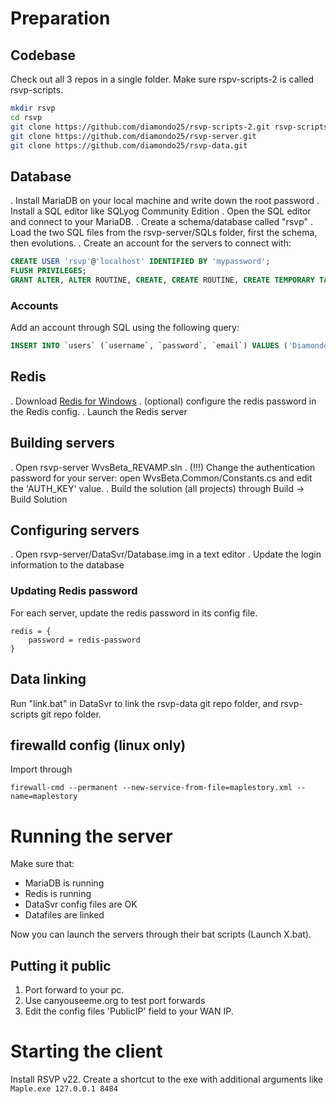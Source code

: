 # Preparation

## Codebase

Check out all 3 repos in a single folder. Make sure rspv-scripts-2 is called rsvp-scripts.

```sh
mkdir rsvp
cd rsvp
git clone https://github.com/diamondo25/rsvp-scripts-2.git rsvp-scripts
git clone https://github.com/diamondo25/rsvp-server.git
git clone https://github.com/diamondo25/rsvp-data.git
```

## Database
. Install MariaDB on your local machine and write down the root password
. Install a SQL editor like SQLyog Community Edition
. Open the SQL editor and connect to your MariaDB.
. Create a schema/database called "rsvp"
. Load the two SQL files from the rsvp-server/SQLs folder, first the schema, then evolutions.
. Create an account for the servers to connect with:
```sql
CREATE USER 'rsvp'@'localhost' IDENTIFIED BY 'mypassword'; 
FLUSH PRIVILEGES; 
GRANT ALTER, ALTER ROUTINE, CREATE, CREATE ROUTINE, CREATE TEMPORARY TABLES, CREATE VIEW, DELETE, DROP, EVENT, EXECUTE, INDEX, INSERT, LOCK TABLES, REFERENCES, SELECT, SHOW VIEW, TRIGGER, UPDATE ON `rsvp`.* TO 'rsvp'@'localhost' WITH GRANT OPTION; 
```

### Accounts
Add an account through SQL using the following query:
```sql
INSERT INTO `users` (`username`, `password`, `email`) VALUES ('Diamondo25', 'yomama', '');
```

## Redis
. Download [Redis for Windows](https://github.com/tporadowski/redis/releases)
. (optional) configure the redis password in the Redis config.
. Launch the Redis server 

## Building servers
. Open rsvp-server WvsBeta_REVAMP.sln
. (!!!) Change the authentication password for your server: open WvsBeta.Common/Constants.cs and edit the 'AUTH_KEY' value.
. Build the solution (all projects) through Build -> Build Solution

## Configuring servers
. Open rsvp-server/DataSvr/Database.img in a text editor
. Update the login information to the database

### Updating Redis password
For each server, update the redis password in its config file.

```
redis = {
	password = redis-password
}
```

## Data linking
Run "link.bat" in DataSvr to link the rsvp-data git repo folder, and rsvp-scripts git repo folder.

## firewalld config (linux only)

Import through
```
firewall-cmd --permanent --new-service-from-file=maplestory.xml --name=maplestory
```

# Running the server

Make sure that:
- MariaDB is running
- Redis is running
- DataSvr config files are OK
- Datafiles are linked

Now you can launch the servers through their bat scripts (Launch X.bat).

## Putting it public
1. Port forward to your pc.
2. Use canyouseeme.org to test port forwards
3. Edit the config files 'PublicIP' field to your WAN IP.

# Starting the client
Install RSVP v22. Create a shortcut to the exe with additional arguments like `Maple.exe 127.0.0.1 8484`